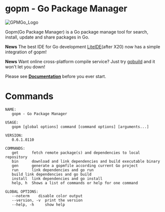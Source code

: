gopm - Go Package Manager
=========================

![GPMGo_Logo](https://raw.github.com/gpmgo/gopmweb/master/static/img/gpmgo.png?raw=true)

Gopm(Go Package Manager) is a Go package manage tool for search, install, update and share packages in Go.

**News** The best IDE for Go development [LiteIDE](https://github.com/visualfc/liteide)(after X20) now has a simple integration of gopm!

**News** Want online cross-platform compile service? Just try [gobuild](http://build.gopm.io) and it won't let you down!

Please see **[Documentation](https://github.com/gpmgo/docs)** before you ever start.

# Commands

```
NAME:
   gopm - Go Package Manager

USAGE:
   gopm [global options] command [command options] [arguments...]

VERSION:
   0.6.1.0110

COMMANDS:
   get      fetch remote package(s) and dependencies to local repository
   bin      download and link dependencies and build executable binary
   gen      generate a gopmfile according current Go project
   run      link dependencies and go run
   build link dependencies and go build
   install  link dependencies and go install
   help, h  Shows a list of commands or help for one command

GLOBAL OPTIONS:
   --noterm    disable color output
   --version, -v  print the version
   --help, -h     show help
```


